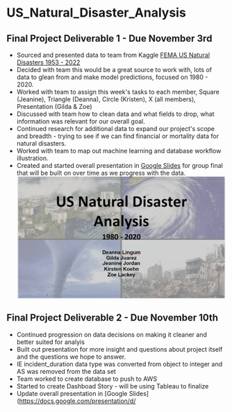 # US_Natural_Disaster_Analysis
 
## Final Project Deliverable 1 - Due November 3rd

* Sourced and presented data to team from Kaggle [FEMA US Natural Disasters 1953 - 2022](https://www.kaggle.com/datasets/headsortails/us-natural-disaster-declarations?resource=download)
* Decided with team this would be a great source to work with, lots of data to glean from and make model predictions, focused on 1980 - 2020.
* Worked with team to assign this week's tasks to each member, Square (Jeanine), Triangle (Deanna), Circle (Kristen), X (all members), Presentation (Gilda & Zoe)
* Discussed with team how to clean data and what fields to drop, what information was relevant for our overall goal.
* Continued research for additional data to expand our project's scope and breadth - trying to see if we can find financial or mortality data for natural disasters.
* Worked with team to map out machine learning and database workflow illustration.
* Created and started overall presentation in [Google Slides](https://docs.google.com/presentation/d/1F354MDtHzS25DnSC8x3uH112HeP4gVl2OF8Yy9zkmKw/edit?usp=sharing) for group final that will be built on over time as we progress with the data.
![US_Natural_Disaster_Presentation_Cover.png](Images/US_Natural_Disaster_Presentation_Cover.png)

## Final Project Deliverable 2 - Due November 10th
* Continued progression on data decisions on making it cleaner and better suited for analyis
* Built out presentation for more insight and questions about project itself and the questions we hope to answer.
* IE incident_duration data type was converted from object to integer and AS was removed from the data set 
* Team worked to create database to push to AWS
* Started to create Dashboad Story - will be using Tableau to finalize
* Update overall presentation in [Google Slides](https://docs.google.com/presentation/d/